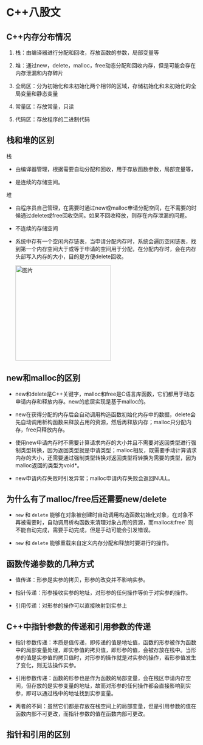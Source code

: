 # C++八股文

## C++内存分布情况

1. 栈：由编译器进行分配和回收，存放函数的参数，局部变量等

2. 堆：通过new，delete，malloc，free动态分配和回收内存，但是可能会存在内存泄漏和内存碎片

3. 全局区：分为初始化和未初始化两个相邻的区域，存储初始化和未初始化的全局变量和静态变量

4. 常量区：存放常量，只读

5. 代码区：存放程序的二进制代码

## 栈和堆的区别

栈

- 由编译器管理，根据需要自动分配和回收，用于存放函数参数，局部变量等，

- 是连续的存储空间。

堆

- 由程序员自己管理，在需要时通过new或malloc申请分配空间，在不需要的时候通过delete或free回收空间。如果不回收释放，则存在内存泄漏的问题。

- 不连续的存储空间

- 系统中存有一个空闲内存链表，当申请分配内存时，系统会遍历空闲链表，找到第一个内存空间大于或等于申请的空间用于分配，在分配内存时，会在内存头部写入内存的大小，目的是方便delete回收。
  
  <img src="https://cdn.xiaolincoding.com//mysql/other/cb6e3ce4532ff0a6bfd60fe3e52a806e.png" title="" alt="图片" width="251">

## new和malloc的区别

- new和delete是C++关键字，malloc和free是C语言库函数，它们都用于动态申请内存和释放内存。new的底层实现是基于malloc的。

- new在获得分配的内存后会自动调用构造函数初始化内存中的数据，delete会先自动调用析构函数来释放占用的资源，然后再释放内存；malloc只分配内存，free只释放内存。

- 使用new申请内存时不需要计算请求内存的大小并且不需要对返回类型进行强制类型转换，因为返回类型就是申请类型；malloc相反，既需要手动计算请求内存的大小，还需要通过强制类型转换对返回类型将转换为需要的类型，因为malloc返回的类型为void*。

- new申请内存失败时引发异常；malloc申请内存失败会返回NULL。

## 为什么有了malloc/free后还需要new/delete

- `new` 和 `delete` 能够在对象被创建时自动调用构造函数初始化对象，在对象不再被需要时，自动调用析构函数来清理对象占用的资源，而malloc` 和 `free` 则不能自动完成，需要手动完成，但是手动可能会引发错误。

- `new` 和 `delete` 能够重载来自定义内存分配和释放时要进行的操作。

## 函数传递参数的几种方式

- 值传递：形参是实参的拷贝，形参的改变并不影响实参。

- 指针传递：形参接收实参的地址，对形参的任何操作等价于对实参的操作。

- 引用传递：对形参的操作可以直接映射到实参上

## C++中指针参数的传递和引用参数的传递

- 指针参数传递：本质是值传递，即传递的值是地址值，函数的形参被作为函数中的局部变量处理，即实参值的拷贝值，即形参的值，会被存放在栈中。当形参的值是实参值的拷贝值时，对形参的操作就是对实参的操作，若形参值发生了变化，则无法操作实参。

- 引用参数传递：函数的形参也是作为函数的局部变量，会在栈区申请内存空间，但存放的是实参变量的地址，故而对形参的任何操作都会直接影响到实参，即可以通过栈中的地址找到实参变量。

- 两者的不同：虽然它们都是存放在栈空间上的局部变量，但是引用参数的值在函数内部不可更改，而指针参数的值在函数内部可更改。

## 指针和引用的区别
